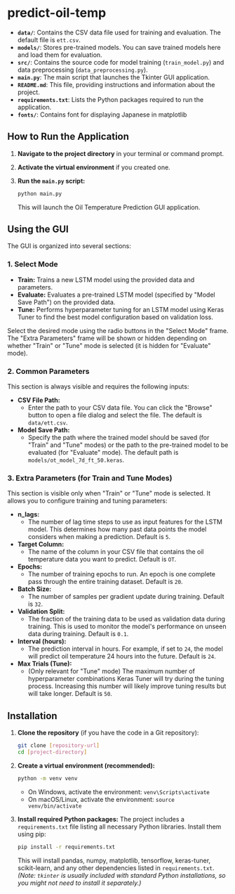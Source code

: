 # predict-oil-temp

*   **`data/`**:  Contains the CSV data file used for training and evaluation. The default file is `ett.csv`.
*   **`models/`**:  Stores pre-trained models. You can save trained models here and load them for evaluation.
*   **`src/`**:  Contains the source code for model training (`train_model.py`) and data preprocessing (`data_preprocessing.py`).
*   **`main.py`**:  The main script that launches the Tkinter GUI application.
*   **`README.md`**: This file, providing instructions and information about the project.
*   **`requirements.txt`**: Lists the Python packages required to run the application.
*   **`fonts/`**: Contains font for displaying Japanese in matplotlib

## How to Run the Application

1.  **Navigate to the project directory** in your terminal or command prompt.
2.  **Activate the virtual environment** if you created one.
3.  **Run the `main.py` script:**
    ```bash
    python main.py
    ```

    This will launch the Oil Temperature Prediction GUI application.

## Using the GUI

The GUI is organized into several sections:

### 1. Select Mode

*   **Train:**  Trains a new LSTM model using the provided data and parameters.
*   **Evaluate:** Evaluates a pre-trained LSTM model (specified by "Model Save Path") on the provided data.
*   **Tune:**  Performs hyperparameter tuning for an LSTM model using Keras Tuner to find the best model configuration based on validation loss.

Select the desired mode using the radio buttons in the "Select Mode" frame. The "Extra Parameters" frame will be shown or hidden depending on whether "Train" or "Tune" mode is selected (it is hidden for "Evaluate" mode).

### 2. Common Parameters

This section is always visible and requires the following inputs:

*   **CSV File Path:**
    *   Enter the path to your CSV data file. You can click the "Browse" button to open a file dialog and select the file. The default is `data/ett.csv`.
*   **Model Save Path:**
    *   Specify the path where the trained model should be saved (for "Train" and "Tune" modes) or the path to the pre-trained model to be evaluated (for "Evaluate" mode). The default path is `models/ot_model_7d_ft_50.keras`.

### 3. Extra Parameters (for Train and Tune Modes)

This section is visible only when "Train" or "Tune" mode is selected. It allows you to configure training and tuning parameters:

*   **n_lags:**
    *   The number of lag time steps to use as input features for the LSTM model. This determines how many past data points the model considers when making a prediction. Default is `5`.
*   **Target Column:**
    *   The name of the column in your CSV file that contains the oil temperature data you want to predict. Default is `OT`.
*   **Epochs:**
    *   The number of training epochs to run. An epoch is one complete pass through the entire training dataset. Default is `20`.
*   **Batch Size:**
    *   The number of samples per gradient update during training. Default is `32`.
*   **Validation Split:**
    *   The fraction of the training data to be used as validation data during training. This is used to monitor the model's performance on unseen data during training. Default is `0.1`.
*   **Interval (hours):**
    *   The prediction interval in hours. For example, if set to `24`, the model will predict oil temperature 24 hours into the future. Default is `24`.
*   **Max Trials (Tune):**
    *   (Only relevant for "Tune" mode) The maximum number of hyperparameter combinations Keras Tuner will try during the tuning process. Increasing this number will likely improve tuning results but will take longer. Default is `50`.


## Installation

1.  **Clone the repository** (if you have the code in a Git repository):
    ```bash
    git clone [repository-url]
    cd [project-directory]
    ```

2.  **Create a virtual environment (recommended):**
    ```bash
    python -m venv venv
    ```
    *   On Windows, activate the environment: `venv\Scripts\activate`
    *   On macOS/Linux, activate the environment: `source venv/bin/activate`

3.  **Install required Python packages:**
    The project includes a `requirements.txt` file listing all necessary Python libraries. Install them using pip:
    ```bash
    pip install -r requirements.txt
    ```

    This will install pandas, numpy, matplotlib, tensorflow, keras-tuner, scikit-learn, and any other dependencies listed in `requirements.txt`.  *(Note: `tkinter` is usually included with standard Python installations, so you might not need to install it separately.)*